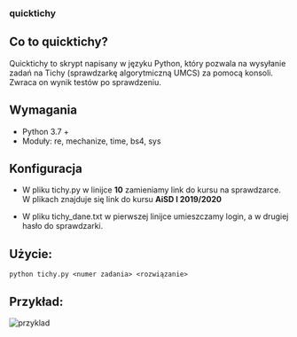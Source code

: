 ### quicktichy

## Co to quicktichy?

Quicktichy to skrypt napisany w języku Python, który pozwala na wysyłanie zadań na Tichy (sprawdzarkę algorytmiczną UMCS) za pomocą konsoli. Zwraca on wynik testów po sprawdzeniu.

## Wymagania
   * Python 3.7 +
   * Moduły: re, mechanize, time, bs4, sys

## Konfiguracja

* W pliku tichy.py w linijce **10** zamieniamy link do kursu na sprawdzarce. W plikach znajduje się link do kursu **AiSD I 2019/2020**

* W pliku tichy_dane.txt w pierwszej linijce umieszczamy login, a w drugiej hasło do sprawdzarki.

## Użycie:
    python tichy.py <numer zadania> <rozwiązanie>
## Przykład:

![przyklad](https://i.imgur.com/ZJZnuPO.png)